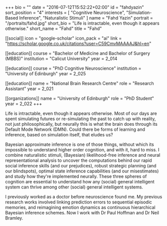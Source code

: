 +++
bio = ""
date = "2016-07-12T15:52:22+02:00"
id = "fahdyazin"
sort_position = "4"
interests = [
  "Cognitive Neuroscience",
  "Simulation-Based Inference",
  "Naturalistic Stimuli"
]
name = "Fahd Yazin"
portrait = "/portraits/fahd.jpg"
short_bio = "Life is intractable, even though it appears otherwise."
short_name = "Fahd"
title = "Fahd"

[[social]]
icon = "google-scholar"
icon_pack = "ai"
link = "https://scholar.google.co.uk/citations?user=C59CmvMAAAAJ&hl=en"

[[education]]
course = "Bachelor of Medicine and Bachelor of Surgery (MBBS)"
institution = "Calicut University"
year = 2_014

[[education]]
course = "PhD Cognitive Neuroscience"
institution = "University of Edinburgh"
year = 2_025

[[education]]
name = "National Brain Research Centre"
role = "Research Assistant"
year = 2_021

[[organizations]]
name = "University of Edinburgh"
role = "PhD Student"
year = 2_022
+++


<!-- You can write $\LaTeX$ and *Markdown* here. -->

Life is intractable, even though it appears otherwise. 
Most of our days are spent simulating futures or re-simulating the past to catch up with reality, not just philosophically, but neurally this is what the brain does through its Default Mode Network (DMN). 
Could there be forms of learning and inference, based on simulation itself, that eludes us?


Bayesian approximate inference is one of those things, without which its impossible to understand higher order cognition, and with it, hard to miss. 
I combine naturalistic stimuli, (Bayesian) likelihood-free inference and neural representational analysis to uncover the computations behind our rapid social inference skills (and our prejudices), 
robust strategic planning (and our blindspots), optimal state inference capabilities (and our misestimates) and study how they're implemented neurally. 
These three spheres of cognition are essential to understand how any (social) general intelligent system can thrive among other (social) general intelligent systems.


I previously worked as a doctor before neuroscience found me. 
My previous research works involved linking prediction errors to sequential episodic memories, and reimagining emotion dynamics as continuous hierarchical Bayesian inference schemes. 
Now I work with Dr Paul Hoffman and Dr Neil Bramley.
